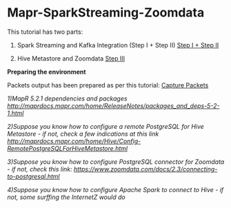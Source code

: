 # Mapr-SparkStreaming-Zoomdata



This tutorial has two parts:

1)  Spark Streaming and Kafka Integration (Step I + Step II)
[Step I + Step II](https://github.com/Satanette/mapr-SparkStreaming-Zoomdata/blob/master/Spark-Streaming.md)

2)  Hive Metastore and Zoomdata 
[Step III](https://github.com/Satanette/mapr-SparkStreaming-Zoomdata/blob/master/HiveMetastore.md)



<b>Preparing the environment</b>

Packets output has been prepared as per this tutorial: [Capture Packets](https://github.com/Satanette/Streaming-Kafka-messages-to-MySQL-and-analysis/tree/master/capture_packets)

<i> 1)MapR 5.2.1 dependencies and packages http://maprdocs.mapr.com/home/ReleaseNotes/packages_and_deps-5-2-1.html </i>

<i> 2)Suppose you know how to configure a remote PostgreSQL for Hive Metastore - if not, check a few indications at this link http://maprdocs.mapr.com/home/Hive/Config-RemotePostgreSQLForHiveMetastore.html </i>

<i> 3)Suppose you know how to configure PostgreSQL connector for Zoomdata - if not, check this link: 
https://www.zoomdata.com/docs/2.3/connecting-to-postgresql.html </i>

<i> 4)Suppose you know how to configure Apache Spark to connect to Hive - if not, some surffing the InternetZ would do </i> 
